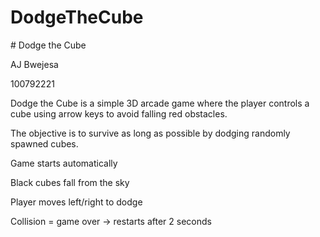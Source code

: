 # DodgeTheCube



\# Dodge the Cube



AJ Bwejesa 

100792221







Dodge the Cube is a simple 3D arcade game where the player controls a cube using arrow keys to avoid falling red obstacles.  

The objective is to survive as long as possible by dodging randomly spawned cubes.



Game starts automatically

Black cubes fall from the sky

Player moves left/right to dodge

Collision = game over → restarts after 2 seconds

